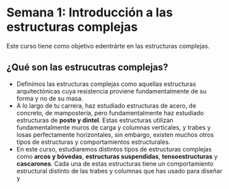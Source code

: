 # Semana 1: Introducción a las estructuras complejas

Este curso tiene como objetivo edentrárte en las estructuras complejas.

## ¿Qué son las estrucutras complejas?

* Definimos las estructuras complejas como aquellas estructuras arquitectónicas cuya resistencia proviene fundamentalmente de su forma y no de su masa.
* A lo largo de tu carrera, haz estudiado estructuras de acero, de concreto, de mampostería, pero fundamentalmente haz estudiado estructuras de __poste y dintel__. Estas estructuras utilizan fundamentalmente muros de carga y columnas verticales, y trabes y losas perfectamente horizontales, sin embargo, existen muchos otros tipos de estructuras y comportamientos estructurales.
* En este curso, estudiaremos distintos tipos de estructuras complejas como __arcos y bóvedas__, __estructuras suspendidas__, __tensoestructuras__ y __cascarones__. Cada una de estas estructuras tiene un comportamiento estructural distinto de las trabes y columnas que has usado para diseñar y

##
